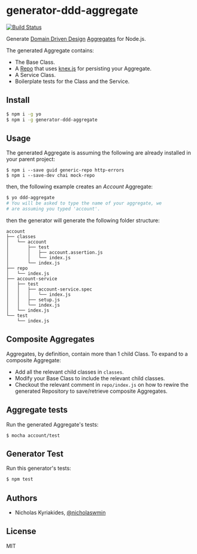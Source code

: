 # generator-ddd-aggregate

[![Build Status](https://travis-ci.org/nicholaswmin/generator-ddd-aggregate.svg?branch=master)](https://travis-ci.org/nicholaswmin/generator-ddd-aggregate)

Generate [Domain Driven Design][ddd] [Aggregates][aggr] for Node.js.

The generated Aggregate contains:

- The Base Class.
- A [Repo][generic-repo] that uses [knex.js][knex] for persisting your
  Aggregate.
- A Service Class.
- Boilerplate tests for the Class and the Service.

## Install

```bash
$ npm i -g yo
$ npm i -g generator-ddd-aggregate
```

## Usage

The generated Aggregate is assuming the following are already installed in your
parent project:

```
$ npm i --save guid generic-repo http-errors
$ npm i --save-dev chai mock-repo
```

then, the following example creates an *Account* Aggregate:

```bash
$ yo ddd-aggregate
# You will be asked to type the name of your aggregate, we
# are assuming you typed 'account'.
```

then the generator will generate the following folder structure:

```
account
├── classes
│   └── account
│       ├── test
│       │   ├── account.assertion.js
│       │   └── index.js
│       └── index.js
├── repo
│   └── index.js
├── account-service
│   ├── test
│   │   ├── account-service.spec
│   │   │   └── index.js
│   │   ├── setup.js
│   │   └── index.js
│   └── index.js
└── test
    └── index.js
```

## Composite Aggregates

Aggregates, by definition, contain more than 1 child Class. To expand
to a composite Aggregate:

- Add all the relevant child classes in `classes`.
- Modify your Base Class to include the relevant child classes.
- Checkout the relevant comment in `repo/index.js` on how to rewire the
  generated Repository to save/retrieve composite Aggregates.

## Aggregate tests

Run the generated Aggregate's tests:

```
$ mocha account/test
```

## Generator Test

Run this generator's tests:

```bash
$ npm test
```

## Authors

- Nicholas Kyriakides, [@nicholaswmin][nicholaswmin]

## License

MIT

[ddd]: https://en.wikipedia.org/wiki/Domain-driven_design
[aggr]: https://martinfowler.com/bliki/DDD_Aggregate.html
[nicholaswmin]: https://github.com/nicholaswmin
[generic-repo]: https://www.npmjs.com/package/generic-repo
[knex]: http://knexjs.org/
